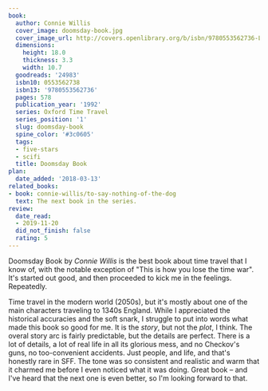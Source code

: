 ```yaml
---
book:
  author: Connie Willis
  cover_image: doomsday-book.jpg
  cover_image_url: http://covers.openlibrary.org/b/isbn/9780553562736-L.jpg
  dimensions:
    height: 18.0
    thickness: 3.3
    width: 10.7
  goodreads: '24983'
  isbn10: 0553562738
  isbn13: '9780553562736'
  pages: 578
  publication_year: '1992'
  series: Oxford Time Travel
  series_position: '1'
  slug: doomsday-book
  spine_color: '#3c0605'
  tags:
  - five-stars
  - scifi
  title: Doomsday Book
plan:
  date_added: '2018-03-13'
related_books:
- book: connie-willis/to-say-nothing-of-the-dog
  text: The next book in the series.
review:
  date_read:
  - 2019-11-20
  did_not_finish: false
  rating: 5
---
```


Doomsday Book by *Connie Willis* is the best book about time travel that I know of, with the notable exception of "This is how you lose the time war". It's started out good, and then proceeded to kick me in the feelings. Repeatedly.

Time travel in the modern world (2050s), but it's mostly about one of the main characters traveling to 1340s England. While I appreciated the historical accuracies and the soft snark, I struggle to put into words what made this book so good for me. It is the *story*, but not the *plot*, I think. The overal story arc is fairly predictable, but the details are perfect. There is a lot of details, a lot of real life in all its glorious mess, and no Checkov's guns, no too-convenient accidents. Just people, and life, and that's honestly rare in SFF. The tone was so consistent and realistic and warm that it charmed me before I even noticed what it was doing. Great book – and I've heard that the next one is even better, so I'm looking forward to that.

